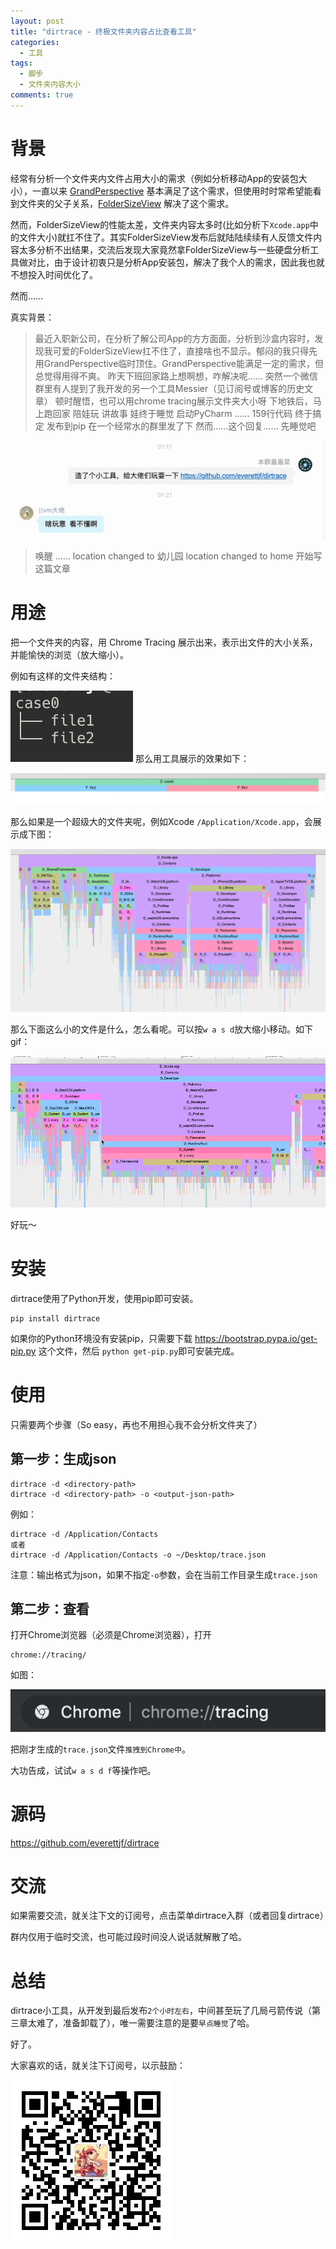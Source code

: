 ```yaml
---
layout: post
title: "dirtrace - 终极文件夹内容占比查看工具"
categories:
  - 工具
tags:
  - 脚步
  - 文件夹内容大小
comments: true
---
```


# 背景

经常有分析一个文件夹内文件占用大小的需求（例如分析移动App的安装包大小），一直以来 [GrandPerspective](http://grandperspectiv.sourceforge.net/) 基本满足了这个需求，但使用时时常希望能看到文件夹的父子关系，[FolderSizeView](https://everettjf.github.io/2019/07/07/foldersizeview/) 解决了这个需求。

然而，FolderSizeView的性能太差，文件夹内容太多时(比如分析下`Xcode.app`中的文件大小)就扛不住了。其实FolderSizeView发布后就陆陆续续有人反馈文件内容太多分析不出结果，交流后发现大家竟然拿FolderSizeView与一些硬盘分析工具做对比，由于设计初衷只是分析App安装包，解决了我个人的需求，因此我也就不想投入时间优化了。

然而……

<!-- more -->

真实背景：

> 最近入职新公司，在分析了解公司App的方方面面，分析到沙盒内容时，发现我可爱的FolderSizeView扛不住了，直接啥也不显示。郁闷的我只得先用GrandPerspective临时顶住。GrandPerspective能满足一定的需求，但总觉得用得不爽。
> 昨天下班回家路上想啊想，咋解决呢……
> 突然一个微信群里有人提到了我开发的另一个工具Messier（见订阅号或博客的历史文章）
> 顿时醒悟，也可以用chrome tracing展示文件夹大小呀
> 下地铁后，马上跑回家
> 陪娃玩
> 讲故事
> 娃终于睡觉
> 启动PyCharm
> ……
> 159行代码
> 终于搞定
> 发布到pip
> 在一个经常水的群里发了下
> 然而……这个回复……
> 先睡觉吧


![-w592](/media/15723967768656.jpg)

> 唤醒
> ……
> location changed to 幼儿园
> location changed to home
> 开始写这篇文章

# 用途

把一个文件夹的内容，用 Chrome Tracing 展示出来，表示出文件的大小关系，并能愉快的浏览（放大缩小）。

例如有这样的文件夹结构：

![-w98](/media/15723973650978.jpg)
那么用工具展示的效果如下：

![-w922](/media/15723973889307.jpg)

那么如果是一个超级大的文件夹呢，例如Xcode `/Application/Xcode.app`，会展示成下图：

![-w930](/media/15723974612084.jpg)

那么下面这么小的文件是什么，怎么看呢。可以按`w a s d`放大缩小移动。如下gif：

![dirtracegif](/stuff/dirtrace.gif)


好玩～

# 安装

dirtrace使用了Python开发，使用pip即可安装。

```
pip install dirtrace
```

如果你的Python环境没有安装pip，只需要下载
https://bootstrap.pypa.io/get-pip.py
这个文件，然后 `python get-pip.py`即可安装完成。

# 使用

只需要两个步骤（So easy，再也不用担心我不会分析文件夹了）

## 第一步：生成json

```
dirtrace -d <directory-path>
dirtrace -d <directory-path> -o <output-json-path>
```

例如：
```
dirtrace -d /Application/Contacts
或者
dirtrace -d /Application/Contacts -o ~/Desktop/trace.json
```

注意：输出格式为json，如果不指定`-o`参数，会在当前工作目录生成`trace.json`

## 第二步：查看

打开Chrome浏览器（必须是Chrome浏览器），打开
```
chrome://tracing/
```

如图：

![-w270](/media/15723983993848.jpg)

把刚才生成的`trace.json`文件`推拽到Chrome中`。

大功告成，试试`w a s d f`等操作吧。


# 源码

https://github.com/everettjf/dirtrace

# 交流

如果需要交流，就关注下文的订阅号，点击菜单dirtrace入群（或者回复dirtrace）

群内仅用于临时交流，也可能过段时间没人说话就解散了哈。

# 总结

dirtrace小工具，从开发到最后发布`2个小时左右`，中间甚至玩了几局弓箭传说（第三章太难了，准备卸载了），唯一需要注意的是要`早点睡觉`了哈。

好了。

大家喜欢的话，就关注下订阅号，以示鼓励：

![](/images/fun.jpg)







